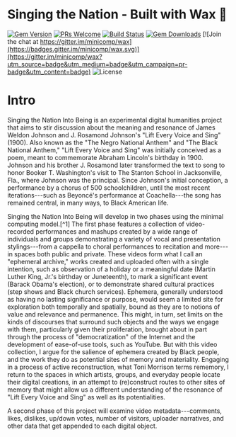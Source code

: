 # Singing the Nation - Built with Wax 🐝
[![Gem Version](https://badge.fury.io/rb/wax_theme.svg)](https://badge.fury.io/rb/wax_tasks) [![PRs Welcome](https://img.shields.io/badge/PRs-welcome-brightgreen.svg?style=flat-square)](http://makeapullrequest.com) [![Build Status](https://travis-ci.org/mnyrop/wax.svg?branch=master)](https://travis-ci.org/minicomp/wax) [![Gem Downloads](https://img.shields.io/gem/dt/wax_theme.svg?color=046d0b)](https://badge.fury.io/rb/wax_theme) [![Join the chat at https://gitter.im/minicomp/wax](https://badges.gitter.im/minicomp/wax.svg)](https://gitter.im/minicomp/wax?utm_source=badge&utm_medium=badge&utm_campaign=pr-badge&utm_content=badge) ![License](https://img.shields.io/github/license/minicomp/wax_tasks.svg?color=c6a1e0)

# Intro

Singing the Nation Into Being is an experimental digital humanities project that aims to stir discussion about the meaning and resonance of James Weldon Johnson and J. Rosamond Johnson's "Lift Every Voice and Sing" (1900). Also known as the "The Negro National Anthem" and "The Black National Anthem," "Lift Every Voice and Sing" was initially conceived as a poem, meant to commemorate Abraham Lincoln's birthday in 1900. Johnson and his brother J. Rosamond later transformed the text to song to honor Booker T. Washington's visit to The Stanton School in Jacksonville, Fla., where Johnson was the principal. Since Johnson's initial conception, a performance by a chorus of 500 schoolchildren, until the most recent iterations---such as Beyoncé's performance at Coachella---the song has remained central, in many ways, to Black American life.

Singing the Nation Into Being will develop in two phases using the minimal computing model.[^1] The first phase features a collection of video-recorded performances and mashups created by a wide range of individuals and groups demonstrating a variety of vocal and presentation stylings---from a cappella to choral performances to recitation and more---in spaces both public and private. These videos form what I call an "ephemeral archive," works created and uploaded often with a single intention, such as observation of a holiday or a meaningful date (Martin Luther King, Jr.'s birthday or Juneteenth), to mark a significant event (Barack Obama's election), or to demonstrate shared cultural practices (step shows and Black church services). Ephemera, generally understood as having no lasting significance or purpose, would seem a limited site for exploration both temporally and spatially, bound as they are to notions of value and relevance and permanence. This might, in turn, set limits on the kinds of discourses that surround such objects and the ways we engage with them, particularly given their proliferation, brought about in part through the process of "democratization" of the Internet and the development of ease-of-use tools, such as YouTube. But with this video collection, I argue for the salience of ephemera created by Black people, and the work they do as potential sites of memory and materiality. Engaging in a process of active reconstruction, what Toni Morrison terms rememory, I return to the spaces in which artists, groups, and everyday people locate their digital creations, in an attempt to (re)construct routes to other sites of memory that might allow us a different understanding of the resonance of "Lift Every Voice and Sing" as well as its potentialities.

A second phase of this project will examine video metadata---comments, likes, dislikes, up/down votes, number of visitors, uploader narratives, and other data that get appended to each digital object.
